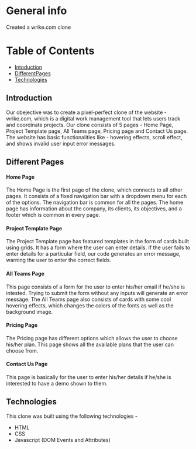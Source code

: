 # General info
Created a wrike.com clone

# Table of Contents
* [Intoduction](#introduction)
* [DifferentPages](#different_pages)
* [Technologies](#technologies)

## Introduction
Our obejective was to create a pixel-perfect clone of the website - wrike.com, which is a digital work management tool that lets users track and coordinate projects.
Our clone consists of 5 pages - Home Page, Project Template page, All Teams page, Pricing page and Contact Us page. The website has basic functionalities like - hovering effects, scroll effect, and shows invalid user input error messages.

## Different Pages
#### Home Page
The Home Page is the first page of the clone, which connects to all other pages. It consists of a fixed navigation bar with a dropdown menu for each of the options. The navigation bar is common for all the pages. The home page has information about the company, its clients, its objectives, and a footer which is common in every page.

#### Project Template Page
The Project Template page has featured templates in the form of cards built using grids. It has a form where the user can enter details. If the user fails to enter details for a particular field, our code generates an error message, warning the user to enter the correct fields.

#### All Teams Page
This page consists of a form for the user to enter his/her email if he/she is intested. Trying to submit the form without any inputs will generate an error message. The All Teams page also consists of cards with some cool hovering effects, which changes the colors of the fonts as well as the background image.

#### Pricing Page
The Pricing page has different options which allows the user to choose his/her plan. This page shows all the available plans that the user can choose from.

#### Contact Us Page
This page is basically for the user to enter his/her details if he/she is interested to have a demo shown to them.

## Technologies
This clone was built using the following technologies - 
* HTML
* CSS
* Javascript (DOM Events and Attributes)

